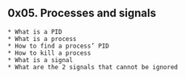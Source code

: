## 0x05. Processes and signals ##

	* What is a PID
	* What is a process
	* How to find a process’ PID
	* How to kill a process
	* What is a signal
	* What are the 2 signals that cannot be ignored
